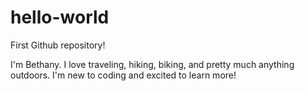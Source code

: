 # hello-world
First Github repository!

I'm Bethany.  I love traveling, hiking, biking, and pretty much anything outdoors.  I'm new to coding and excited to learn more!
